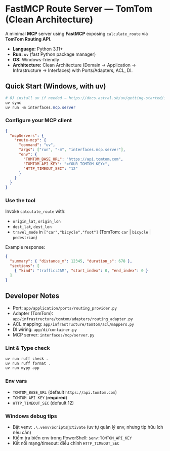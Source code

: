 
# FastMCP Route Server — TomTom (Clean Architecture)

A minimal **MCP** server using **FastMCP** exposing `calculate_route` via **TomTom Routing API**.
- **Language:** Python 3.11+
- **Run:** `uv` (fast Python package manager)
- **OS:** Windows-friendly
- **Architecture:** Clean Architecture (Domain → Application → Infrastructure → Interfaces) with Ports/Adapters, ACL, DI.

## Quick Start (Windows, with uv)
```powershell
# 0) install uv if needed → https://docs.astral.sh/uv/getting-started/installation/
uv sync
uv run -m interfaces.mcp.server
```

### Configure your MCP client
```json
{
  "mcpServers": {
    "route-mcp": {
      "command": "uv",
      "args": ["run", "-m", "interfaces.mcp.server"],
      "env": {
        "TOMTOM_BASE_URL": "https://api.tomtom.com",
        "TOMTOM_API_KEY": "<YOUR_TOMTOM_KEY>",
        "HTTP_TIMEOUT_SEC": "12"
      }
    }
  }
}
```

### Use the tool
Invoke `calculate_route` with:
- `origin_lat`, `origin_lon`
- `dest_lat`, `dest_lon`
- `travel_mode` in `["car","bicycle","foot"]` (TomTom: `car` | `bicycle` | `pedestrian`)

Example response:
```json
{
  "summary": { "distance_m": 12345, "duration_s": 678 },
  "sections": [
    { "kind": "traffic:JAM", "start_index": 0, "end_index": 0 }
  ]
}
```

## Developer Notes
- Port: `app/application/ports/routing_provider.py`
- Adapter (TomTom): `app/infrastructure/tomtom/adapters/routing_adapter.py`
- ACL mapping: `app/infrastructure/tomtom/acl/mappers.py`
- DI wiring: `app/di/container.py`
- MCP server: `interfaces/mcp/server.py`

### Lint & Type check
```powershell
uv run ruff check .
uv run ruff format .
uv run mypy app
```

### Env vars
- `TOMTOM_BASE_URL` (default `https://api.tomtom.com`)
- `TOMTOM_API_KEY` (**required**)
- `HTTP_TIMEOUT_SEC` (default 12)

### Windows debug tips
- Bật venv: `.\.venv\Scriptsctivate` (uv tự quản lý env, nhưng tip hữu ích nếu cần)
- Kiểm tra biến env trong PowerShell: `$env:TOMTOM_API_KEY`
- Kết nối mạng/timeout: điều chỉnh `HTTP_TIMEOUT_SEC`
